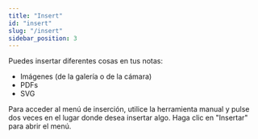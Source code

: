 ```yaml
---
title: "Insert"
id: "insert"
slug: "/insert"
sidebar_position: 3
---
```


Puedes insertar diferentes cosas en tus notas:

* Imágenes (de la galería o de la cámara)
* PDFs
* SVG

Para acceder al menú de inserción, utilice la herramienta manual y pulse dos veces en el lugar donde desea insertar algo. Haga clic en "Insertar" para abrir el menú.
